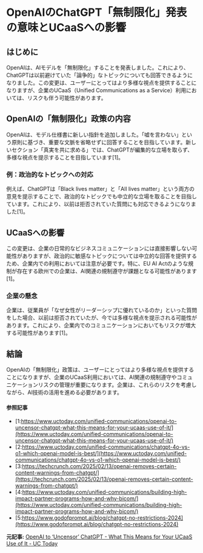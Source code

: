# OpenAIのChatGPT「無制限化」発表の意味とUCaaSへの影響

## はじめに

OpenAIは、AIモデルを「無制限化」することを発表しました。これにより、ChatGPTは以前避けていた「論争的」なトピックについても回答できるようになりました。この変更は、ユーザーにとってはより多様な視点を提供することになりますが、企業のUCaaS（Unified Communications as a Service）利用においては、リスクも伴う可能性があります。

## OpenAIの「無制限化」政策の内容

OpenAIは、モデル仕様書に新しい指針を追加しました。「嘘を言わない」という原則に基づき、重要な文脈を省略せずに回答することを目指しています。新しいセクション「真実を共に求める」では、ChatGPTが編集的な立場を取らず、多様な視点を提示することを目指しています[1]。

### 例：政治的なトピックへの対応

例えば、ChatGPTは「Black lives matter」と「All lives matter」という両方の意見を提示することで、政治的なトピックでも中立的な立場を取ることを目指しています。これにより、以前は拒否されていた質問にも対応できるようになりました[1]。

## UCaaSへの影響

この変更は、企業の日常的なビジネスコミュニケーションには直接影響しない可能性がありますが、政治的に敏感なトピックについては中立的な回答を提供するため、企業内での利用においては注意が必要です。特に、EU AI Actのような規制が存在する欧州での企業は、AI関連の規制遵守が課題となる可能性があります[1]。

### 企業の懸念

企業は、従業員が「なぜ女性がリーダーシップに優れているのか」といった質問をした場合、以前は拒否されていたが、今では多様な視点を提示される可能性があります。これにより、企業内でのコミュニケーションにおいてもリスクが増大する可能性があります[1]。

## 結論

OpenAIの「無制限化」政策は、ユーザーにとってはより多様な視点を提供することになりますが、企業のUCaaS利用においては、AI関連の規制遵守やコミュニケーションリスクの管理が重要になります。企業は、これらのリスクを考慮しながら、AI技術の活用を進める必要があります。

#### 参照記事
- [1:https://www.uctoday.com/unified-communications/openai-to-uncensor-chatgpt-what-this-means-for-your-ucaas-use-of-it/](https://www.uctoday.com/unified-communications/openai-to-uncensor-chatgpt-what-this-means-for-your-ucaas-use-of-it/)
- [2:https://www.uctoday.com/unified-communications/chatgpt-4o-vs-o1-which-openai-model-is-best/](https://www.uctoday.com/unified-communications/chatgpt-4o-vs-o1-which-openai-model-is-best/)
- [3:https://techcrunch.com/2025/02/13/openai-removes-certain-content-warnings-from-chatgpt/](https://techcrunch.com/2025/02/13/openai-removes-certain-content-warnings-from-chatgpt/)
- [4:https://www.uctoday.com/unified-communications/building-high-impact-partner-programs-how-and-why-bicom/](https://www.uctoday.com/unified-communications/building-high-impact-partner-programs-how-and-why-bicom/)
- [5:https://www.godofprompt.ai/blog/chatgpt-no-restrictions-2024](https://www.godofprompt.ai/blog/chatgpt-no-restrictions-2024)


**元記事:** [OpenAI to ‘Uncensor’ ChatGPT - What This Means for Your UCaaS Use of It - UC Today](https://www.uctoday.com/unified-communications/openai-to-uncensor-chatgpt-what-this-means-for-your-ucaas-use-of-it/)